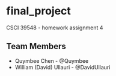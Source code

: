 # final_project

CSCI 39548 - homework assignment 4

## Team Members

- Quymbee Chen - @Quymbee
- William (David) Ullauri - @DavidUllauri
